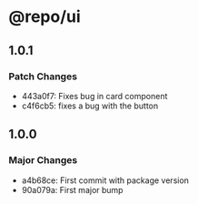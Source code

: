 # @repo/ui

## 1.0.1

### Patch Changes

- 443a0f7: Fixes bug in card component
- c4f6cb5: fixes a bug with the button

## 1.0.0

### Major Changes

- a4b68ce: First commit with package version
- 90a079a: First major bump
